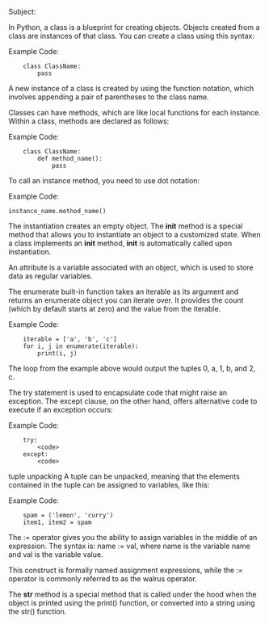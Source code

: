 Subject:

In Python, a class is a blueprint for creating objects. Objects created from a class are instances of that class. You can create a class using this syntax:

Example Code:
```
    class ClassName:
        pass
```


A new instance of a class is created by using the function notation, which involves appending a pair of parentheses to the class name.


Classes can have methods, which are like local functions for each instance. Within a class, methods are declared as follows:

Example Code:
```
    class ClassName:
        def method_name():
            pass
```


To call an instance method, you need to use dot notation:

Example Code:
```
instance_name.method_name()
```


The instantiation creates an empty object. 
The __init__ method is a special method that allows you to instantiate an object to a customized state. 
When a class implements an __init__ method, __init__ is automatically called upon instantiation.


An attribute is a variable associated with an object, which is used to store data as regular variables.


The enumerate built-in function takes an iterable as its argument and returns an enumerate object you can iterate over. It provides the count (which by default starts at zero) and the value from the iterable.

Example Code:
```
    iterable = ['a', 'b', 'c']
    for i, j in enumerate(iterable):
        print(i, j)
```
The loop from the example above would output the tuples 
0, a, 1, b, and 2, c.


The try statement is used to encapsulate code that might raise an exception. 
The except clause, on the other hand, offers alternative code to execute if an exception occurs:

Example Code:
```
    try:
        <code>
    except:
        <code>
```


tuple unpacking
A tuple can be unpacked, meaning that the elements contained in the tuple can be assigned to variables, like this:

Example Code:
```
    spam = ('lemon', 'curry')
    item1, item2 = spam
```


The := operator gives you the ability to assign variables in the middle of an expression. The syntax is: name := val, where name is the variable name and val is the variable value.

This construct is formally named assignment expressions, while the := operator is commonly referred to as the walrus operator.


The __str__ method is a special method that is called under the hood when the object is printed using the print() function, or converted into a string using the str() function.

